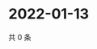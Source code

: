 # 2022-01-13

共 0 条

<!-- BEGIN WEIBO -->
<!-- 最后更新时间 Thu Jan 13 2022 19:00:44 GMT+0800 (China Standard Time) -->

<!-- END WEIBO -->

